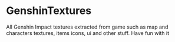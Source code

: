 # GenshinTextures
All Genshin Impact textures extracted from game such as map and characters textures, items icons, ui and other stuff.
Have fun with it
